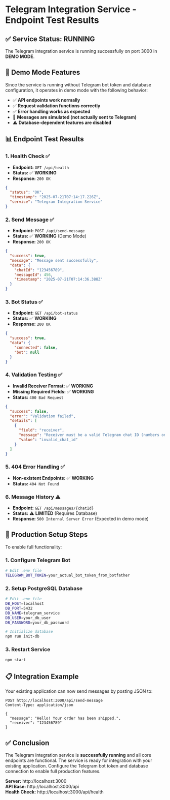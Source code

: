 # Telegram Integration Service - Endpoint Test Results

## ✅ **Service Status: RUNNING**
The Telegram integration service is running successfully on port 3000 in **DEMO MODE**.

## 🧪 **Demo Mode Features**
Since the service is running without Telegram bot token and database configuration, it operates in demo mode with the following behavior:
- ✅ **API endpoints work normally**
- ✅ **Request validation functions correctly**  
- ✅ **Error handling works as expected**
- 🧪 **Messages are simulated (not actually sent to Telegram)**
- ⚠️ **Database-dependent features are disabled**

## 📊 **Endpoint Test Results**

### 1. Health Check ✅
- **Endpoint:** `GET /api/health`
- **Status:** ✅ **WORKING**
- **Response:** `200 OK`
```json
{
  "status": "OK",
  "timestamp": "2025-07-21T07:14:17.226Z",
  "service": "Telegram Integration Service"
}
```

### 2. Send Message ✅
- **Endpoint:** `POST /api/send-message`
- **Status:** ✅ **WORKING** (Demo Mode)
- **Response:** `200 OK`
```json
{
  "success": true,
  "message": "Message sent successfully",
  "data": {
    "chatId": "123456789",
    "messageId": 456,
    "timestamp": "2025-07-21T07:14:36.388Z"
  }
}
```

### 3. Bot Status ✅
- **Endpoint:** `GET /api/bot-status`
- **Status:** ✅ **WORKING**
- **Response:** `200 OK`
```json
{
  "success": true,
  "data": {
    "connected": false,
    "bot": null
  }
}
```

### 4. Validation Testing ✅
- **Invalid Receiver Format:** ✅ **WORKING**
- **Missing Required Fields:** ✅ **WORKING**
- **Status:** `400 Bad Request`
```json
{
  "success": false,
  "error": "Validation failed",
  "details": [
    {
      "field": "receiver",
      "message": "Receiver must be a valid Telegram chat ID (numbers only)",
      "value": "invalid_chat_id"
    }
  ]
}
```

### 5. 404 Error Handling ✅
- **Non-existent Endpoints:** ✅ **WORKING**
- **Status:** `404 Not Found`

### 6. Message History ⚠️
- **Endpoint:** `GET /api/messages/{chatId}`
- **Status:** ⚠️ **LIMITED** (Requires Database)
- **Response:** `500 Internal Server Error` (Expected in demo mode)

## 🚀 **Production Setup Steps**

To enable full functionality:

### 1. Configure Telegram Bot
```bash
# Edit .env file
TELEGRAM_BOT_TOKEN=your_actual_bot_token_from_botfather
```

### 2. Setup PostgreSQL Database
```bash
# Edit .env file
DB_HOST=localhost
DB_PORT=5432
DB_NAME=telegram_service
DB_USER=your_db_user
DB_PASSWORD=your_db_password

# Initialize database
npm run init-db
```

### 3. Restart Service
```bash
npm start
```

## 📋 **Integration Example**

Your existing application can now send messages by posting JSON to:
```
POST http://localhost:3000/api/send-message
Content-Type: application/json

{
  "message": "Hello! Your order has been shipped.",
  "receiver": "123456789"
}
```

## ✅ **Conclusion**

The Telegram integration service is **successfully running** and all core endpoints are functional. The service is ready for integration with your existing application. Configure the Telegram bot token and database connection to enable full production features.

**Server:** http://localhost:3000  
**API Base:** http://localhost:3000/api  
**Health Check:** http://localhost:3000/api/health
